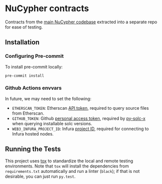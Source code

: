 # NuCypher contracts

Contracts from the [main NuCypher codebase](https://github.com/nucypher/nucypher) extracted into a separate repo for ease of testing.


## Installation

### Configuring Pre-commit

To install pre-commit locally:

```bash
pre-commit install
```

### Github Actions envvars

In future, we may need to set the following:

* `ETHERSCAN_TOKEN`: Etherscan [API token](https://etherscan.io/apis), required to query source files from Etherscan.
* `GITHUB_TOKEN`: Github [personal access token](https://help.github.com/en/github/authenticating-to-github/creating-a-personal-access-token-for-the-command-line#creating-a-token), required by [py-solc-x](https://github.com/iamdefinitelyahuman/py-solc-x) when querying installable solc versions.
* `WEB3_INFURA_PROJECT_ID`: Infura [project ID](https://eth-brownie.readthedocs.io/en/latest/nonlocal-networks.html#using-infura), required for connecting to Infura hosted nodes.

## Running the Tests

This project uses [tox](https://tox.readthedocs.io/en/latest/) to standardize the local and remote testing environments.
Note that `tox` will install the dependencies from `requirements.txt` automatically and run a linter (`black`); if that is not desirable, you can just run `py.test`.

